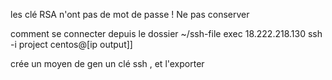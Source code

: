 les clé RSA n'ont pas de mot de passe ! 
Ne pas conserver


comment se connecter 
depuis le dossier ~/ssh-file exec 18.222.218.130 
ssh -i project centos@[ip output]]


crée un moyen de gen un clé ssh , et l'exporter 